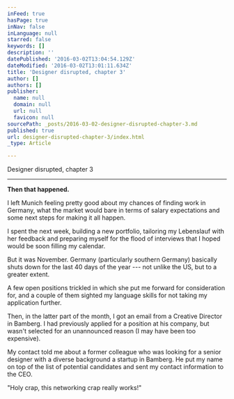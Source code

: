 ```yaml
---
inFeed: true
hasPage: true
inNav: false
inLanguage: null
starred: false
keywords: []
description: ''
datePublished: '2016-03-02T13:04:54.129Z'
dateModified: '2016-03-02T13:01:11.634Z'
title: 'Designer disrupted, chapter 3'
author: []
authors: []
publisher:
  name: null
  domain: null
  url: null
  favicon: null
sourcePath: _posts/2016-03-02-designer-disrupted-chapter-3.md
published: true
url: designer-disrupted-chapter-3/index.html
_type: Article

---
```

Designer disrupted, chapter 3

****

**Then
that happened.**

I left Munich feeling pretty good about my chances of
finding work in Germany, what the market would bare in terms of salary
expectations and some next steps for making it all happen. 

I spent the next week, building a new portfolio, tailoring
my Lebenslauf with her feedback and preparing myself for the flood of
interviews that I hoped would be soon filling my calendar. 

But it was November. Germany (particularly southern
Germany) basically shuts down for the last 40 days of the year --- not unlike the
US, but to a greater extent. 

A few open positions trickled in which she put me forward
for consideration for, and a couple of them sighted my language skills for not
taking my application further.

Then, in the latter part of the month, I got an email from
a Creative Director in Bamberg. I had previously applied for a position at his
company, but wasn't selected for an unannounced reason (I may have been too
expensive). 

My contact told me about a former colleague who was
looking for a senior designer with a diverse background a startup in Bamberg.
He put my name on top of the list of potential candidates and sent my contact
information to the CEO. 

"Holy crap, this networking crap really
works!"
